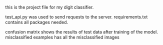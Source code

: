 this is the project file for my digit classifier.

test_api.py was used to send requests to the server. requirements.txt contains all packages needed. 

confusion matrix shows the results of test data after training of the model.
misclassified examples has all the misclassified images

